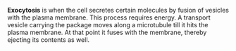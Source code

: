 **Exocytosis** is when the cell secretes certain molecules by fusion of vesicles with the plasma membrane. This process requires energy. A transport vesicle carrying the package moves along a microtubule till it hits the plasma membrane. At that point it fuses with the membrane, thereby ejecting its contents as well.